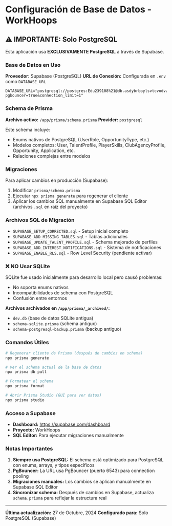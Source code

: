 # Configuración de Base de Datos - WorkHoops

## ⚠️ IMPORTANTE: Solo PostgreSQL

Esta aplicación usa **EXCLUSIVAMENTE PostgreSQL** a través de Supabase.

### Base de Datos en Uso

**Proveedor:** Supabase (PostgreSQL)
**URL de Conexión:** Configurada en `.env` como `DATABASE_URL`

```
DATABASE_URL="postgresql://postgres:Edu239108%21@db.asdybrboylsvtcvodvzn.supabase.co:6543/postgres?pgbouncer=true&connection_limit=1"
```

### Schema de Prisma

**Archivo activo:** `/app/prisma/schema.prisma`
**Provider:** `postgresql`

Este schema incluye:
- Enums nativos de PostgreSQL (UserRole, OpportunityType, etc.)
- Modelos completos: User, TalentProfile, PlayerSkills, ClubAgencyProfile, Opportunity, Application, etc.
- Relaciones complejas entre modelos

### Migraciones

Para aplicar cambios en producción (Supabase):
1. Modificar `prisma/schema.prisma`
2. Ejecutar `npx prisma generate` para regenerar el cliente
3. Aplicar los cambios SQL manualmente en Supabase SQL Editor (archivos `.sql` en raíz del proyecto)

### Archivos SQL de Migración

- `SUPABASE_SETUP_CORRECTED.sql` - Setup inicial completo
- `SUPABASE_ADD_MISSING_TABLES.sql` - Tablas adicionales
- `SUPABASE_UPDATE_TALENT_PROFILE.sql` - Schema mejorado de perfiles
- `SUPABASE_ADD_INTEREST_NOTIFICATIONS.sql` - Sistema de notificaciones
- `SUPABASE_ENABLE_RLS.sql` - Row Level Security (pendiente activar)

### ❌ NO Usar SQLite

SQLite fue usado inicialmente para desarrollo local pero causó problemas:
- No soporta enums nativos
- Incompatibilidades de schema con PostgreSQL
- Confusión entre entornos

**Archivos archivados en `/app/prisma/_archived/`:**
- `dev.db` (base de datos SQLite antigua)
- `schema-sqlite.prisma` (schema antiguo)
- `schema-postgresql-backup.prisma` (backup antiguo)

### Comandos Útiles

```bash
# Regenerar cliente de Prisma (después de cambios en schema)
npx prisma generate

# Ver el schema actual de la base de datos
npx prisma db pull

# Formatear el schema
npx prisma format

# Abrir Prisma Studio (GUI para ver datos)
npx prisma studio
```

### Acceso a Supabase

- **Dashboard:** https://supabase.com/dashboard
- **Proyecto:** WorkHoops
- **SQL Editor:** Para ejecutar migraciones manualmente

### Notas Importantes

1. **Siempre usa PostgreSQL:** El schema está optimizado para PostgreSQL con enums, arrays, y tipos específicos
2. **PgBouncer:** La URL usa PgBouncer (puerto 6543) para connection pooling
3. **Migraciones manuales:** Los cambios se aplican manualmente en Supabase SQL Editor
4. **Sincronizar schema:** Después de cambios en Supabase, actualiza `schema.prisma` para reflejar la estructura real

---

**Última actualización:** 27 de Octubre, 2024
**Configurado para:** Solo PostgreSQL (Supabase)

